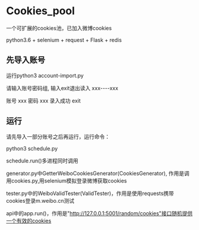 # Cookies_pool
一个可扩展的cookies池，已加入微博cookies

python3.6 + selenium + request + Flask + redis

## 先导入账号

运行python3 account-import.py

请输入账号密码组, 输入exit退出读入
xxx----xxx

账号 xxx 密码 xxx
录入成功
exit

## 运行

请先导入一部分账号之后再运行，运行命令：

python3 schedule.py  

schedule.run()多进程同时调用

generator.py中GetterWeiboCookiesGenerator(CookiesGenerator), 作用是调用cookies.py,用selenium模拟登录微博获取cookies

tester.py中的WeiboValidTester(ValidTester)，作用是使用requests携带cookies登录m.weibo.cn测试

api中的app.run()，作用是"http://127.0.0.1:5001/random/cookies"接口随机提供一个有效的cookies



